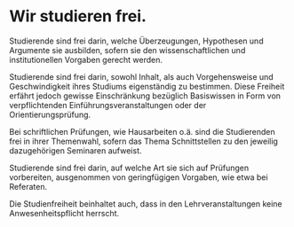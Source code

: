 <!---
   NAME - The NAME of this project is:
ethos

  FILE - The FILENAME of the current file is:
/v2a4.md

  CREATION - This project was CREATED on:
2017-01-28-16:15:00 UTC

  MODIFICATION - This project was last MODIFIED on:
2017-01-28-16:15:00 UTC

  VERSION - The current VERSION of this project is:
<git-commit-hash>-2017-01-28-16:15:00 UTC

  CREATOR(S) - This project was CREATED by:
Michael Czechowski, Martin Maga

  CONTACT - You can CONTACT the creator(s) or developer(s) of this project at:
E-Mail: mail@martinmaga.de

  COPYRIGHT - The COPYRIGHT holder of this project is:
COPYRIGHT (c) 2016 Martin Maga

  LICENSE - This project is LICENSED under the following license:
Martin Maga 2016 CC BY-SA 4.0 https://creativecommons.org

  SUBFILE – This is a SUBFILE! For more INFORMATION on this project go to:
/README.md
--->

# Wir studieren frei.

Studierende sind frei darin, welche Überzeugungen, Hypothesen und Argumente sie ausbilden, sofern sie den wissenschaftlichen und institutionellen Vorgaben gerecht werden.

Studierende sind frei darin, sowohl Inhalt, als auch Vorgehensweise und Geschwindigkeit ihres Studiums eigenständig zu bestimmen. Diese Freiheit erfährt jedoch gewisse Einschränkung bezüglich Basiswissen in Form von verpflichtenden Einführungsveranstaltungen oder der Orientierungsprüfung.

Bei schriftlichen Prüfungen, wie Hausarbeiten o.ä. sind die Studierenden frei in ihrer Themenwahl, sofern das Thema Schnittstellen zu den jeweilig dazugehörigen Seminaren aufweist.

Studierende sind frei darin, auf welche Art sie sich auf Prüfungen vorbereiten, ausgenommen von geringfügigen Vorgaben, wie etwa bei Referaten.

Die Studienfreiheit beinhaltet auch, dass in den Lehrveranstaltungen keine Anwesenheitspflicht herrscht.
